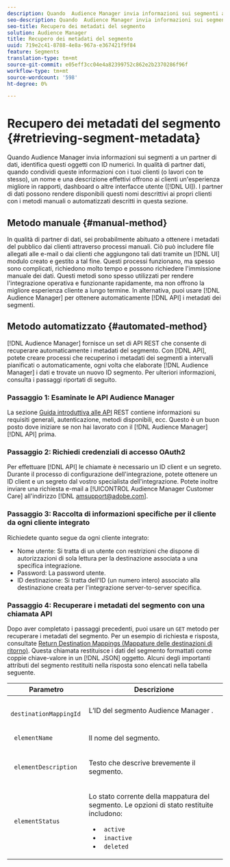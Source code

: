 ```yaml
---
description: Quando  Audience Manager invia informazioni sui segmenti a un partner di dati, identifica questi oggetti con ID numerici. In qualità di partner dati, quando condividi queste informazioni con i tuoi clienti (o lavori con te stesso), un nome e una descrizione effettivi offrono ai clienti un'esperienza migliore in rapporti, dashboard o altre interfacce utente (interfaccia utente). I partner di dati possono rendere disponibili questi nomi descrittivi ai propri clienti con i metodi manuali o automatizzati descritti in questa sezione.
seo-description: Quando  Audience Manager invia informazioni sui segmenti a un partner di dati, identifica questi oggetti con ID numerici. In qualità di partner dati, quando condividi queste informazioni con i tuoi clienti (o lavori con te stesso), un nome e una descrizione effettivi offrono ai clienti un'esperienza migliore in rapporti, dashboard o altre interfacce utente (interfaccia utente). I partner di dati possono rendere disponibili questi nomi descrittivi ai propri clienti con i metodi manuali o automatizzati descritti in questa sezione.
seo-title: Recupero dei metadati del segmento
solution: Audience Manager
title: Recupero dei metadati del segmento
uuid: 719e2c41-8788-4e8a-967a-e367421f9f84
feature: Segments
translation-type: tm+mt
source-git-commit: e05eff3cc04e4a82399752c862e2b2370286f96f
workflow-type: tm+mt
source-wordcount: '598'
ht-degree: 0%

---
```



# Recupero dei metadati del segmento {#retrieving-segment-metadata}

Quando  Audience Manager invia informazioni sui segmenti a un partner di dati, identifica questi oggetti con ID numerici. In qualità di partner dati, quando condividi queste informazioni con i tuoi clienti (o lavori con te stesso), un nome e una descrizione effettivi offrono ai clienti un&#39;esperienza migliore in rapporti, dashboard o altre interfacce utente ([!DNL UI]). I partner di dati possono rendere disponibili questi nomi descrittivi ai propri clienti con i metodi manuali o automatizzati descritti in questa sezione.

## Metodo manuale {#manual-method}

In qualità di partner di dati, sei probabilmente abituato a ottenere i metadati del pubblico dai clienti attraverso processi manuali. Ciò può includere file allegati alle e-mail o dai clienti che aggiungono tali dati tramite un [!DNL UI] modulo creato e gestito a tal fine. Questi processi funzionano, ma spesso sono complicati, richiedono molto tempo e possono richiedere l&#39;immissione manuale dei dati. Questi metodi sono spesso utilizzati per rendere l&#39;integrazione operativa e funzionante rapidamente, ma non offrono la migliore esperienza cliente a lungo termine. In alternativa, puoi usare [!DNL Audience Manager] per ottenere automaticamente [!DNL API] i metadati dei segmenti.

## Metodo automatizzato {#automated-method}

[!DNL Audience Manager] fornisce un set di API [](../../api/rest-api-main/rest-api-main.md) REST che consente di recuperare automaticamente i metadati del segmento. Con [!DNL API], potete creare processi che recuperino i metadati dei segmenti a intervalli pianificati o automaticamente, ogni volta che elaborate [!DNL Audience Manager] i dati e trovate un nuovo ID segmento. Per ulteriori informazioni, consulta i passaggi riportati di seguito.

### Passaggio 1: Esaminate le API Audience Manager 

La sezione [Guida introduttiva alle API](../../api/rest-api-main/aam-api-getting-started.md) REST contiene informazioni su requisiti generali, autenticazione, metodi disponibili, ecc. Questo è un buon posto dove iniziare se non hai lavorato con il [!DNL Audience Manager] [!DNL API] prima.

### Passaggio 2: Richiedi credenziali di accesso OAuth2

Per effettuare [!DNL API] le chiamate è necessario un ID client e un segreto. Durante il processo di configurazione dell&#39;integrazione, potete ottenere un ID client e un segreto dal vostro specialista dell&#39;integrazione. Potete inoltre inviare una richiesta e-mail a [!UICONTROL Audience Manager Customer Care] all&#39;indirizzo [!DNL amsupport@adobe.com].

### Passaggio 3: Raccolta di informazioni specifiche per il cliente da ogni cliente integrato

Richiedete quanto segue da ogni cliente integrato:

* Nome utente: Si tratta di un utente con restrizioni che dispone di autorizzazioni di sola lettura per la destinazione associata a una specifica integrazione.
* Password: La password utente.
* ID destinazione: Si tratta dell&#39;ID (un numero intero) associato alla destinazione creata per l&#39;integrazione server-to-server specifica.

### Passaggio 4: Recuperare i metadati del segmento con una chiamata API

Dopo aver completato i passaggi precedenti, puoi usare un `GET` metodo per recuperare i metadati del segmento. Per un esempio di richiesta e risposta, consultate [Return Destination Mappings (Mappature delle destinazioni di ritorno)](../../api/rest-api-main/aam-api-destinations/aam-api-retrieve-destinations.md#return-dest-mappings). Questa chiamata restituisce i dati del segmento formattati come coppie chiave-valore in un [!DNL JSON] oggetto. Alcuni degli importanti attributi del segmento restituiti nella risposta sono elencati nella tabella seguente.

<table id="table_446384AE9A36408A9C570CB7DB72C3D6"> 
 <thead> 
  <tr> 
   <th colname="col1" class="entry"> Parametro </th> 
   <th colname="col2" class="entry"> Descrizione </th> 
  </tr> 
 </thead>
 <tbody> 
  <tr> 
   <td colname="col1"> <p> <code> destinationMappingId</code> </p> </td> 
   <td colname="col2"> <p>L’ID del segmento <span class="keyword"> Audience Manager</span> . </p> </td> 
  </tr> 
  <tr> 
   <td colname="col1"> <p> <code> elementName</code> </p> </td> 
   <td colname="col2"> <p>Il nome del segmento. </p> </td> 
  </tr> 
  <tr> 
   <td colname="col1"> <p> <code> elementDescription</code> </p> </td> 
   <td colname="col2"> <p>Testo che descrive brevemente il segmento. </p> </td> 
  </tr> 
  <tr> 
   <td colname="col1"> <p> <code> elementStatus</code> </p> </td> 
   <td colname="col2"> <p>Lo stato corrente della mappatura del segmento. Le opzioni di stato restituite includono: </p> 
    <ul id="ul_BA3A1F5A773D4ECD9A1A3A1118BDDA8A"> 
     <li id="li_A12B858BD0AD4F35BCD50A4D113D86FF"> <code> active</code> </li> 
     <li id="li_98C04A861C2D4364B5FBD24498E8E9C5"> <code> inactive</code> </li> 
     <li id="li_1913A10948894FF3B507C0A3FE775CC1"> <code> deleted</code> </li> 
    </ul> </td> 
  </tr> 
 </tbody> 
</table>